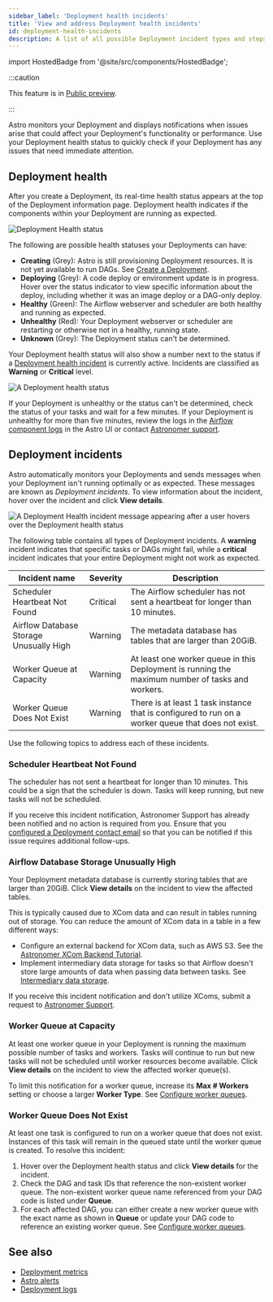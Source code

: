 ```yaml
---
sidebar_label: 'Deployment health incidents'
title: 'View and address Deployment health incidents'
id: deployment-health-incidents
description: A list of all possible Deployment incident types and steps for resolving each one.
---
```


import HostedBadge from '@site/src/components/HostedBadge';

:::caution

This feature is in [Public preview](feature-previews.md).

:::

Astro monitors your Deployment and displays notifications when issues arise that could affect your Deployment's functionality or performance. Use your Deployment health status to quickly check if your Deployment has any issues that need immediate attention.

## Deployment health

After you create a Deployment, its real-time health status appears at the top of the Deployment information page. Deployment health indicates if the components within your Deployment are running as expected.

![Deployment Health status](/img/docs/deployment-health.png)

The following are possible health statuses your Deployments can have:

- **Creating** (Grey): Astro is still provisioning Deployment resources. It is not yet available to run DAGs. See [Create a Deployment](create-deployment.md).
- **Deploying** (Grey): A code deploy or environment update is in progress. Hover over the status indicator to view specific information about the deploy, including whether it was an image deploy or a DAG-only deploy.
- **Healthy** (Green): The Airflow webserver and scheduler are both healthy and running as expected.
- **Unhealthy** (Red): Your Deployment webserver or scheduler are restarting or otherwise not in a healthy, running state.
- **Unknown** (Grey): The Deployment status can't be determined.

Your Deployment health status will also show a number next to the status if a [Deployment health incident](#deployment-incidents) is currently active. Incidents are classified as **Warning** or **Critical** level.

![A Deployment health status](/img/docs/health-status.png)

If your Deployment is unhealthy or the status can't be determined, check the status of your tasks and wait for a few minutes. If your Deployment is unhealthy for more than five minutes, review the logs in the [Airflow component logs](view-logs.md#view-airflow-component-logs-in-the-astro-ui) in the Astro UI or contact [Astronomer support](https://cloud.astronomer.io/open-support-request).

## Deployment incidents

<HostedBadge/>

Astro automatically monitors your Deployments and sends messages when your Deployment isn't running optimally or as expected. These messages are known as _Deployment incidents_. To view information about the incident, hover over the incident and click **View details**.

![A Deployment Health incident message appearing after a user hovers over the Deployment health status](/img/docs/incident-unfurl.png)

The following table contains all types of Deployment incidents. A **warning** incident indicates that specific tasks or DAGs might fail, while a **critical** incident indicates that your entire Deployment might not work as expected.

| Incident name                           | Severity | Description                                                                                        |
| --------------------------------------- | -------- | -------------------------------------------------------------------------------------------------- |
| Scheduler Heartbeat Not Found           | Critical | The Airflow scheduler has not sent a heartbeat for longer than 10 minutes.                         |
| Airflow Database Storage Unusually High | Warning  | The metadata database has tables that are larger than 20GiB.                                       |
| Worker Queue at Capacity                | Warning  | At least one worker queue in this Deployment is running the maximum number of tasks and workers.   |
| Worker Queue Does Not Exist             | Warning  | There is at least 1 task instance that is configured to run on a worker queue that does not exist. |

Use the following topics to address each of these incidents.

### Scheduler Heartbeat Not Found

The scheduler has not sent a heartbeat for longer than 10 minutes. This could be a sign that the scheduler is down. Tasks will keep running, but new tasks will not be scheduled. 

If you receive this incident notification, Astronomer Support has already been notified and no action is required from you. Ensure that you [configured a Deployment contact email](deployment-details.md#configure-deployment-contact-emails) so that you can be notified if this issue requires additional follow-ups.

### Airflow Database Storage Unusually High

Your Deployment metadata database is currently storing tables that are larger than 20GiB. Click **View details** on the incident to view the affected tables.

This is typically caused due to XCom data and can result in tables running out of storage. You can reduce the amount of XCom data in a table in a few different ways:

- Configure an external backend for XCom data, such as AWS S3. See the [Astronomer XCom Backend Tutorial](https://docs.astronomer.io/learn/xcom-backend-tutorial).
- Implement intermediary data storage for tasks so that Airflow doesn't store large amounts of data when passing data between tasks. See [Intermediary data storage](https://docs.astronomer.io/learn/airflow-passing-data-between-tasks#intermediary-data-storage).

If you receive this incident notification and don't utilize XComs, submit a request to [Astronomer Support](https://cloud.astronomer.io/open-support-request).

### Worker Queue at Capacity

At least one worker queue in your Deployment is running the maximum possible number of tasks and workers. Tasks will continue to run but new tasks will not be scheduled until worker resources become available. Click **View details** on the incident to view the affected worker queue(s).

To limit this notification for a worker queue, increase its **Max # Workers** setting or choose a larger **Worker Type**. See [Configure worker queues](https://docs.astronomer.io/astro/configure-worker-queues).

### Worker Queue Does Not Exist

At least one task is configured to run on a worker queue that does not exist. Instances of this task will remain in the queued state until the worker queue is created. To resolve this incident:

1. Hover over the Deployment health status and click **View details** for the incident.
2. Check the DAG and task IDs that reference the non-existent worker queue. The non-existent worker queue name referenced from your DAG code is listed under **Queue**.
3. For each affected DAG, you can either create a new worker queue with the exact name as shown in **Queue** or update your DAG code to reference an existing worker queue. See [Configure worker queues](configure-worker-queues.md#assign-tasks-to-a-worker-queue).

## See also

- [Deployment metrics](deployment-metrics.md)
- [Astro alerts](alerts.md)
- [Deployment logs](view-logs.md)
